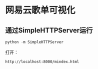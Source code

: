 # 网易云歌单可视化

## 通过SimpleHTTPServer运行
```py
python -m SimpleHTTPServer
```

打开：
```
http://localhost:8000/mindex.html
```
